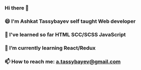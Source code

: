 ### Hi there 👋 
### 😄 I'm Ashkat Tassybayev self taught Web developer
### 🔭 I've learned so far HTML SCC/SCSS JavaScript
### 🌱 I’m currently learning React/Redux
### 📫 How to reach me: a.tassybayev@gmail.com

<!--
**Aseke09/Aseke09** is a ✨ _special_ ✨ repository because its `README.md` (this file) appears on your GitHub profile.

Here are some ideas to get you started:

- 🔭 I’m currently working on ...
- 🌱 I’m currently learning ...
- 👯 I’m looking to collaborate on ...
- 🤔 I’m looking for help with ...
- 💬 Ask me about ...
- 📫 How to reach me: ...
- 😄 Pronouns: ...
- ⚡ Fun fact: ...
-->
